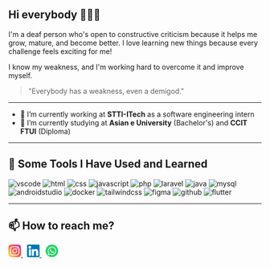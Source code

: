 ## Hi everybody 👋👋👋

I'm a deaf person who's open to constructive criticism because it helps me grow, mature, and become better. I love learning new things because every challenge feels exciting for me!

I know my weakness, and I'm working hard to overcome it and improve myself.

> "Everybody has a weakness, even a demigod."

---

- 🔭 I’m currently working at **STTI-ITech** as a software engineering intern  
- 🌱 I’m currently studying at **Asian e University** (Bachelor's) and **CCIT FTUI** (Diploma)

---

## 🚀 Some Tools I Have Used and Learned

<p align="left">
  <img src="https://cdn.jsdelivr.net/gh/devicons/devicon/icons/vscode/vscode-original.svg" alt="vscode" width="40" height="40"/>
  <img src="https://cdn.jsdelivr.net/gh/devicons/devicon/icons/html5/html5-original.svg" alt="html" width="40" height="40"/>
  <img src="https://cdn.jsdelivr.net/gh/devicons/devicon/icons/css3/css3-original.svg" alt="css" width="40" height="40"/>
  <img src="https://cdn.jsdelivr.net/gh/devicons/devicon/icons/javascript/javascript-original.svg" alt="javascript" width="40" height="40"/>
  <img src="https://cdn.jsdelivr.net/gh/devicons/devicon/icons/php/php-original.svg" alt="php" width="40" height="40"/>
  <img src="https://cdn.jsdelivr.net/gh/devicons/devicon/icons/laravel/laravel-original.svg" alt="laravel" width="40" height="40"/>
  <img src="https://cdn.jsdelivr.net/gh/devicons/devicon/icons/java/java-original.svg" alt="java" width="40" height="40"/>
  <img src="https://cdn.jsdelivr.net/gh/devicons/devicon/icons/mysql/mysql-original.svg" alt="mysql" width="40" height="40"/>
  <img src="https://cdn.jsdelivr.net/gh/devicons/devicon/icons/androidstudio/androidstudio-original.svg" alt="androidstudio" width="40" height="40"/>
  <img src="https://cdn.jsdelivr.net/gh/devicons/devicon/icons/docker/docker-original.svg" alt="docker" width="40" height="40"/>
  <img src="https://cdn.jsdelivr.net/gh/devicons/devicon/icons/tailwindcss/tailwindcss-original.svg" alt="tailwindcss" width="40" height="40"/>
  <img src="https://cdn.jsdelivr.net/gh/devicons/devicon/icons/figma/figma-original.svg" alt="figma" width="40" height="40"/>
  <img src="https://cdn.jsdelivr.net/gh/devicons/devicon/icons/github/github-original.svg" alt="github" width="40" height="40"/>
  <img src="https://cdn.jsdelivr.net/gh/devicons/devicon/icons/flutter/flutter-original.svg" alt="flutter" width="40" height="40"/>
</p>

---

## 📫 How to reach me?

<a href="https://www.instagram.com/mhmd.azhaar/">
  <img src="https://raw.githubusercontent.com/jon-ajaa/jon-ajaa/main/images/instagram.svg" alt="Instagram" width="25px"/>
</a>&nbsp;
<a href="https://www.linkedin.com/in/muhammadazharnajib-jonaja/">
  <img src="https://raw.githubusercontent.com/jon-ajaa/jon-ajaa/main/images/linkedin.svg" alt="LinkedIn" width="25px"/>
</a>&nbsp;
<a href="https://api.whatsapp.com/send?phone=6285819452096&text=Hi%2C%20i%20want%20to%20know%20more%20about%20you!">
  <img src="https://raw.githubusercontent.com/jon-ajaa/jon-ajaa/main/images/whatsapp.svg" alt="WhatsApp" width="25px"/>
</a>
